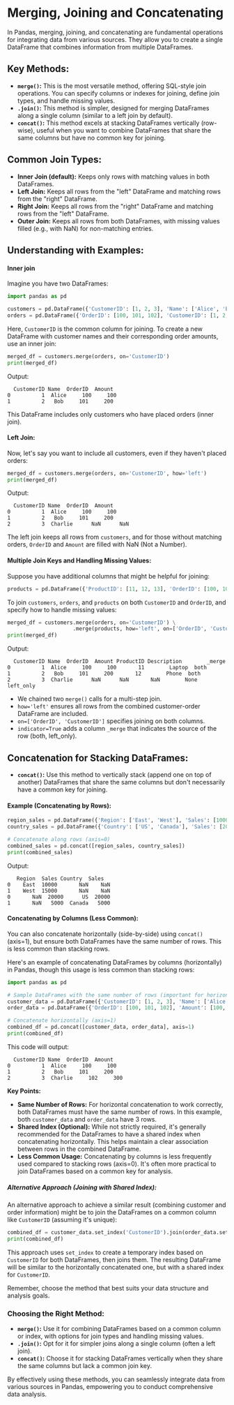 # Merging, Joining and Concatenating

In Pandas, merging, joining, and concatenating are fundamental operations for integrating data from various sources. They allow you to create a single DataFrame that combines information from multiple DataFrames.

## Key Methods:

- **`merge()`:** This is the most versatile method, offering SQL-style join operations. You can specify columns or indexes for joining, define join types, and handle missing values.
- **`.join()`:** This method is simpler, designed for merging DataFrames along a single column (similar to a left join by default).
- **`concat()`:** This method excels at stacking DataFrames vertically (row-wise), useful when you want to combine DataFrames that share the same columns but have no common key for joining.

## Common Join Types:

- **Inner Join (default):** Keeps only rows with matching values in both DataFrames.
- **Left Join:** Keeps all rows from the "left" DataFrame and matching rows from the "right" DataFrame.
- **Right Join:** Keeps all rows from the "right" DataFrame and matching rows from the "left" DataFrame.
- **Outer Join:** Keeps all rows from both DataFrames, with missing values filled (e.g., with NaN) for non-matching entries.

## Understanding with Examples:

#### Inner join

Imagine you have two DataFrames:

```python
import pandas as pd

customers = pd.DataFrame({'CustomerID': [1, 2, 3], 'Name': ['Alice', 'Bob', 'Charlie']})
orders = pd.DataFrame({'OrderID': [100, 101, 102], 'CustomerID': [1, 2, 4], 'Amount': [100, 200, 300]})
```

Here, `CustomerID` is the common column for joining. To create a new DataFrame with customer names and their corresponding order amounts, use an inner join:

```python
merged_df = customers.merge(orders, on='CustomerID')
print(merged_df)
```

Output:

```
  CustomerID Name  OrderID  Amount
0          1  Alice     100     100
1          2   Bob     101     200
```

This DataFrame includes only customers who have placed orders (inner join).

#### Left Join:

Now, let's say you want to include all customers, even if they haven't placed orders:

```python
merged_df = customers.merge(orders, on='CustomerID', how='left')
print(merged_df)
```

Output:

```
  CustomerID Name  OrderID  Amount
0          1  Alice     100     100
1          2   Bob     101     200
2          3  Charlie      NaN      NaN
```

The left join keeps all rows from `customers`, and for those without matching orders, `OrderID` and `Amount` are filled with NaN (Not a Number).

#### Multiple Join Keys and Handling Missing Values:

Suppose you have additional columns that might be helpful for joining:

```python
products = pd.DataFrame({'ProductID': [11, 12, 13], 'OrderID': [100, 101, 102], 'Description': ['Laptop', 'Phone', 'Tablet']})
```

To join `customers`, `orders`, and `products` on both `CustomerID` and `OrderID`, and specify how to handle missing values:

```python
merged_df = customers.merge(orders, on='CustomerID') \
                     .merge(products, how='left', on=['OrderID', 'CustomerID'], indicator=True)
print(merged_df)
```

Output:

```
  CustomerID Name  OrderID  Amount ProductID Description        _merge
0          1  Alice     100     100       11        Laptop  both
1          2   Bob     101     200       12        Phone  both
2          3  Charlie      NaN      NaN       NaN        None  left_only
```

- We chained two `merge()` calls for a multi-step join.
- `how='left'` ensures all rows from the combined customer-order DataFrame are included.
- `on=['OrderID', 'CustomerID']` specifies joining on both columns.
- `indicator=True` adds a column `_merge` that indicates the source of the row (both, left_only).



## Concatenation for Stacking DataFrames:

- **`concat()`:** Use this method to vertically stack (append one on top of another) DataFrames that share the same columns but don't necessarily have a common key for joining.

#### Example (Concatenating by Rows):

```python
region_sales = pd.DataFrame({'Region': ['East', 'West'], 'Sales': [10000, 15000]})
country_sales = pd.DataFrame({'Country': ['US', 'Canada'], 'Sales': [20000, 5000]})

# Concatenate along rows (axis=0)
combined_sales = pd.concat([region_sales, country_sales])
print(combined_sales)
```

Output:

```
   Region  Sales Country  Sales
0    East  10000       NaN    NaN
1    West  15000       NaN    NaN
0       NaN  20000      US  20000
1       NaN   5000  Canada   5000
```

#### Concatenating by Columns (Less Common):

You can also concatenate horizontally (side-by-side) using `concat()` (axis=1), but ensure both DataFrames have the same number of rows. This is less common than stacking rows.

Here's an example of concatenating DataFrames by columns (horizontally) in Pandas, though this usage is less common than stacking rows:

```python
import pandas as pd

# Sample DataFrames with the same number of rows (important for horizontal concatenation)
customer_data = pd.DataFrame({'CustomerID': [1, 2, 3], 'Name': ['Alice', 'Bob', 'Charlie']})
order_data = pd.DataFrame({'OrderID': [100, 101, 102], 'Amount': [100, 200, 300]})

# Concatenate horizontally (axis=1)
combined_df = pd.concat([customer_data, order_data], axis=1)
print(combined_df)
```

This code will output:

```
  CustomerID Name  OrderID  Amount
0          1  Alice     100     100
1          2   Bob     101     200
2          3  Charlie     102     300
```

**Key Points:**

- **Same Number of Rows:** For horizontal concatenation to work correctly, both DataFrames must have the same number of rows. In this example, both `customer_data` and `order_data` have 3 rows.
- **Shared Index (Optional):** While not strictly required, it's generally recommended for the DataFrames to have a shared index when concatenating horizontally. This helps maintain a clear association between rows in the combined DataFrame.
- **Less Common Usage:** Concatenating by columns is less frequently used compared to stacking rows (axis=0). It's often more practical to join DataFrames based on a common key for analysis.

##### Alternative Approach (Joining with Shared Index):

An alternative approach to achieve a similar result (combining customer and order information) might be to join the DataFrames on a common column like `CustomerID` (assuming it's unique):

```Python
combined_df = customer_data.set_index('CustomerID').join(order_data.set_index('CustomerID'))
print(combined_df)
```

This approach uses `set_index` to create a temporary index based on `CustomerID` for both DataFrames, then joins them. The resulting DataFrame will be similar to the horizontally concatenated one, but with a shared index for `CustomerID`.

Remember, choose the method that best suits your data structure and analysis goals.

### Choosing the Right Method:

- **`merge()`:** Use it for combining DataFrames based on a common column or index, with options for join types and handling missing values.
- **`.join()`:** Opt for it for simpler joins along a single column (often a left join).
- **`concat()`:** Choose it for stacking DataFrames vertically when they share the same columns but lack a common join key.

By effectively using these methods, you can seamlessly integrate data from various sources in Pandas, empowering you to conduct comprehensive data analysis.